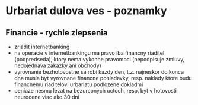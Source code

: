 # Urbariat dulova ves - poznamky

## Financie - rychle zlepsenia
 - zriadit internetbanking
 - na operacie v internetbankingu ma pravo iba financny riaditel (podpredseda), ktory nema vykonne pravomoci (nepodpisuje zmluvy, nedojednava zakazky ani obchody)
 - vyrovnanie bezhotovostne sa robi kazdy den, t.z. najneskor do konca dna musia byt vyrovnane financne pohladavky, resp. naklady ktore budu financnemu riaditelovi urbariatu podlozene dokladmi
 - peniaze nesmu lezat na bezurconych uctoch, resp. byt v hotovosti neurocene viac ako 30 dni



